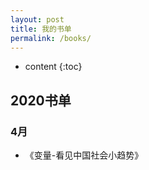 ```yaml
---
layout: post
title: 我的书单
permalink: /books/
---
```


* content
{:toc}


2020书单
-----------------------------------------------------------------
### 4月

+ 《变量-看见中国社会小趋势》

